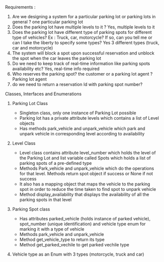 Requirements : 
1) Are we designing a system for a particular parking lot or parking lots in general ? 
one particular parking lot 
2) Does the parking lot have multiple levels to it ? 
Yes, multiple levels to it 
3) Does the parking lot have different type of parking spots for different type of vehicles? Ex : Truck, car, motorcycle? If so, can you tell me or can I take the liberty to specify some types?
Yes 3 different types (truck, car and motorcycle)
4) The system will block a spot upon successful reservation and unblock the spot when the car leaves the parking lot 
5) Do we need to keep track of real-time information like parking spots availability etc? 
Yes, real-time info required
6) Who reserves the parking spot? the customer or a parking lot agent ?
Parking lot agent 
7) do we need to return a reservation Id with parking spot number? 

Classes, Interfaces and Enumerations 
1) Parking Lot Class 
    - Singleton class, only one instance of Parking Lot possible
    - Parking lot has a private attribute levels which contains a list of Level objects
    - Has methods park_vehicle and unpark_vehicle which park and unpark vehicle in corresponding level according to availability

2) Level Class
    - Level class contains attribute level_number which holds the level of the Parking Lot and list variable called Spots which holds a list of parking spots of a pre-defined type 
    - Methods Park_vehicle and unpark_vehicle which do the operations for that level. Methods return spot object if success or None if not success
    - It also has a mapping object that maps the vehicle to the parking spot in order to reduce the time taken to find spot to unpark vehicle 
    - Method display_availability that displays the availability of all the parking spots in that level

3) Parking Spot class 
    - Has attributes parked_vehicle (holds instance of parked vehicle), spot_number (unique identification) and vehicle type enum for marking it with a type of vehicle 
    - Methods park_vehicle and unpark_vehicle 
    - Method get_vehicle_type to return its type 
    - Method get_parked_vechile to get parked vechile type 

4) Vehicle type as an Enum with 3 types (motorcycle, truck and car)


